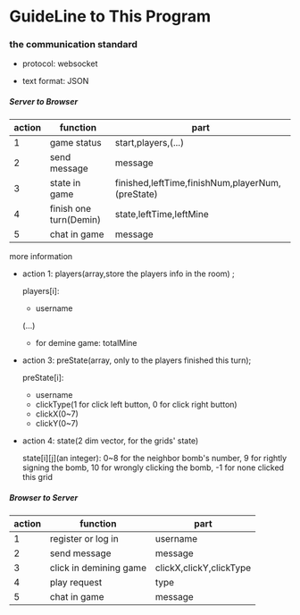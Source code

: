 # GuideLine to This Program

### the communication standard

- protocol: websocket


- text format: JSON

##### Server to Browser

| action | function               | part                                     |
| ------ | ---------------------- | ---------------------------------------- |
| 1      | game status            | start,players,(...)                      |
| 2      | send message           | message                                  |
| 3      | state in game          | finished,leftTime,finishNum,playerNum,(preState) |
| 4      | finish one turn(Demin) | state,leftTime,leftMine                  |
| 5      | chat in game           | message                                  |

more information

- action 1: players(array,store the players info in the room) ; 

  players[i]: 

  - username

  (...)

  - for demine game: totalMine

- action 3: preState(array, only to the players finished this turn); 

  preState[i]:

  - username
  - clickType(1 for click left button, 0 for click right button)
  - clickX(0~7)
  - clickY(0~7)

- action 4: state(2 dim vector, for the grids' state)

  state[i]\[j](an integer): 0~8 for the neighbor bomb's number, 9 for rightly signing the bomb, 10 for wrongly clicking the bomb, -1 for none clicked this grid

##### Browser to Server

| action | function               | part                    |
| ------ | ---------------------- | ----------------------- |
| 1      | register or log in     | username                |
| 2      | send message           | message                 |
| 3      | click in demining game | clickX,clickY,clickType |
| 4      | play request           | type                    |
| 5      | chat in game           | message                 |

